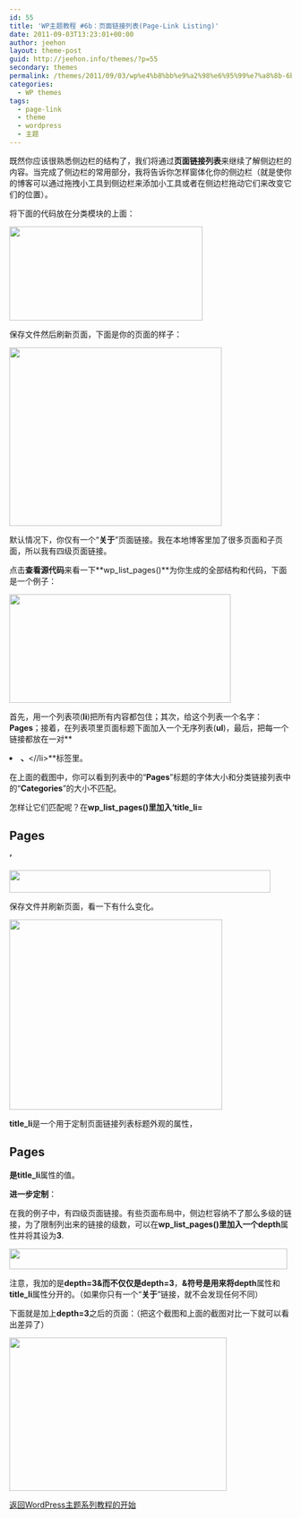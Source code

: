 ```yaml
---
id: 55
title: 'WP主题教程 #6b：页面链接列表(Page-Link Listing)'
date: 2011-09-03T13:23:01+00:00
author: jeehon
layout: theme-post
guid: http://jeehon.info/themes/?p=55
secondary: themes
permalink: /themes/2011/09/03/wp%e4%b8%bb%e9%a2%98%e6%95%99%e7%a8%8b-6b%ef%bc%9a%e9%a1%b5%e9%9d%a2%e9%93%be%e6%8e%a5%e5%88%97%e8%a1%a8page-link-listing/
categories:
  - WP themes
tags:
  - page-link
  - theme
  - wordpress
  - 主题
---
```

既然你应该很熟悉侧边栏的结构了，我们将通过**页面链接列表**来继续了解侧边栏的内容。当完成了侧边栏的常用部分，我将告诉你怎样窗体化你的侧边栏（就是使你的博客可以通过拖拽小工具到侧边栏来添加小工具或者在侧边栏拖动它们来改变它们的位置）。

将下面的代码放在分类模块的上面：
  
<strong style="margin-left:2em;"><?php wp_list_pages(); ?></strong>
  
[<img src="http://jeehon.info/log/files/2011/08/wp-list-pages.gif" alt="" title="wp-list-pages" width="345" height="168" class="aligncenter size-full wp-image-803" />](http://jeehon.info/log/files/2011/08/wp-list-pages.gif)
  
保存文件然后刷新页面，下面是你的页面的样子：
  
[<img src="http://jeehon.info/log/files/2011/08/wp-list-pages-listing.gif" alt="" title="wp-list-pages-listing" width="379" height="319" class="aligncenter size-full wp-image-804" />](http://jeehon.info/log/files/2011/08/wp-list-pages-listing.gif)
  
默认情况下，你仅有一个“**关于**”页面链接。我在本地博客里加了很多页面和子页面，所以我有四级页面链接。

点击**查看源代码**来看一下**wp\_list\_pages()**为你生成的全部结构和代码，下面是一个例子：
  
[<img src="http://jeehon.info/log/files/2011/08/wp-list-pages-default.gif" alt="" title="wp-list-pages-default" width="395" height="194" class="aligncenter size-full wp-image-805" />](http://jeehon.info/log/files/2011/08/wp-list-pages-default.gif)
  
首先，用一个列表项(**li**)把所有内容都包住；其次，给这个列表一个名字：**Pages**；接着，在列表项里页面标题下面加入一个无序列表(**ul**)，最后，把每一个链接都放在一对**<li>**、**<//li>**标签里。

在上面的截图中，你可以看到列表中的“**Pages**”标题的字体大小和分类链接列表中的“**Categories**”的大小不匹配。

怎样让它们匹配呢？在**wp\_list\_pages()**里加入**‘title_li=<h2>Pages</h2>’**
  
[<img src="http://jeehon.info/log/files/2011/08/title-li.gif" alt="" title="title-li" width="466" height="40" class="aligncenter size-full wp-image-806" />](http://jeehon.info/log/files/2011/08/title-li.gif)
  
保存文件并刷新页面，看一下有什么变化。
  
[<img src="http://jeehon.info/log/files/2011/08/wp-list-pages-listing-2.gif" alt="" title="wp-list-pages-listing-2" width="380" height="340" class="aligncenter size-full wp-image-807" />](http://jeehon.info/log/files/2011/08/wp-list-pages-listing-2.gif)
  
**title_li**是一个用于定制页面链接列表标题外观的属性，**<h2>Pages</h2>**是**title_li**属性的值。

**进一步定制**：

在我的例子中，有四级页面链接。有些页面布局中，侧边栏容纳不了那么多级的链接，为了限制列出来的链接的级数，可以在**wp\_list\_pages()**里加入一个**depth**属性并将其设为**3**.
  
[<img src="http://jeehon.info/log/files/2011/08/add-depth3.gif" alt="" title="add-depth3" width="496" height="37" class="aligncenter size-full wp-image-808" />](http://jeehon.info/log/files/2011/08/add-depth3.gif)
  
注意，我加的是**depth=3&**而不仅仅是**depth=3**，**&**符号是用来将**depth**属性和**title_li**属性分开的。（如果你只有一个“**关于**”链接，就不会发现任何不同）

下面就是加上**depth=3**之后的页面：（把这个截图和上面的截图对比一下就可以看出差异了）
  
[<img src="http://jeehon.info/log/files/2011/08/wp-list-pages-listing-3.gif" alt="" title="wp-list-pages-listing-3" width="388" height="274" class="aligncenter size-full wp-image-809" />](http://jeehon.info/log/files/2011/08/wp-list-pages-listing-3.gif)

[返回WordPress主题系列教程的开始](http://jeehon.info/themes/)
